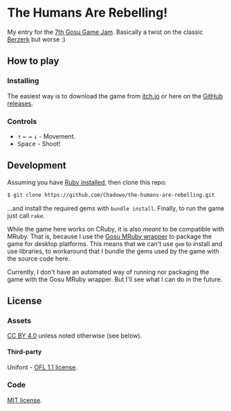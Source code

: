 # The Humans Are Rebelling!

My entry for the [7th Gosu Game Jam](https://itch.io/jam/gosu-game-jam-7). Basically a twist on the classic
[Berzerk](https://en.wikipedia.org/wiki/Berzerk_(video_game)) but worse :)

## How to play

### Installing

The easiest way is to download the game from [itch.io](https://chadow.itch.io/the-humans-are-rebelling#download) or here on the [GitHub releases](https://github.com/Chadowo/the-humans-are-rebelling/releases).

### Controls

- <kbd>↑</kbd> <kbd>←</kbd> <kbd>→</kbd> <kbd>↓</kbd> - Movement.  
- <kbd>Space</kbd> - Shoot!

## Development

Assuming you have [Ruby installed](https://www.ruby-lang.org/en/downloads/), then clone this repo:

```bash
$ git clone https://github.com/Chadowo/the-humans-are-rebelling.git
```

...and install the required gems with `bundle install`. Finally, to run the game just call `rake`.

While the game here works on CRuby, it is also *meant* to be compatible with
MRuby. That is, because I use the [Gosu MRuby wrapper](https://github.com/Chadowo/gosu-mruby-wrapper) to package the game for desktop platforms. This
means that we can't use `gem` to install and use libraries, to workaround that I bundle the gems used
by the game with the source code here.

Currently, I don't have an automated way of running nor packaging the game with the Gosu MRuby wrapper.
But I'll see what I can do in the future.

## License

### Assets

[CC BY 4.0](https://creativecommons.org/licenses/by/4.0/) unless noted otherwise (see below).

#### Third-party

Unifont - [OFL 1.1 license](https://unifoundry.com/OFL-1.1.txt).

### Code

[MIT license](LICENSE).
